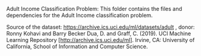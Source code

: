 Adult Income Classification Problem:
This folder contains the files and dependencies for the Adult Income classification problem.

Source of the dataset: https://archive.ics.uci.edu/ml/datasets/adult , donor: Ronny Kohavi and Barry Becker 
Dua, D. and Graff, C. (2019). UCI Machine Learning Repository [http://archive.ics.uci.edu/ml]. Irvine, CA: University of California, School of Information and Computer Science. 


